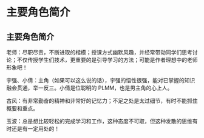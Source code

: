 # 主要角色简介

## 主要角色简介

老师：尽职尽责，不断进取的楷模；授课方式幽默风趣，并经常带动同学们思考讨论；不仅传授学生们技术，更重要的是引导学习的方法；可能是作者理想中的老师形象吧！

宇强、小倩：主角（如果可以这么说的话），宇强的悟性很强，能对已掌握的知识融会贯通，举一反三。小倩是位聪明的 PLMM，也是男主角的心上人。

古风：有非常勤奋的精神和非常好的记忆力；不足之处是太过细节，有时不能抓住概要和重点。

玉波：总是想比较轻松的完成学习和工作，这种态度不可取，但这种发散的思维有时还是有一定用处的！